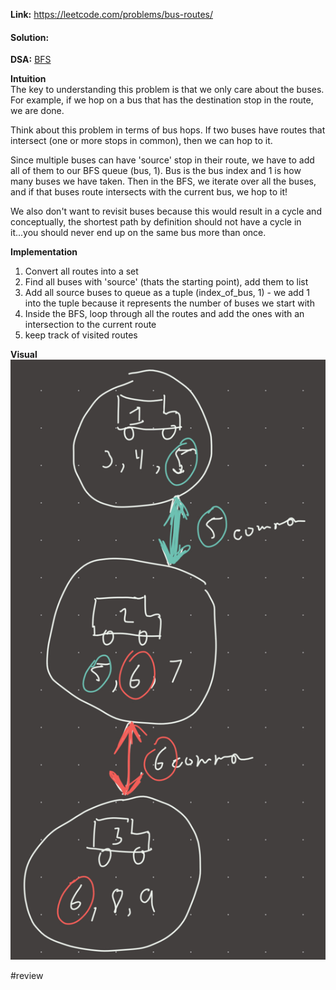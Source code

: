   
**Link:** https://leetcode.com/problems/bus-routes/   
#### Solution:  
  
**DSA:** [BFS](../DSA/BFS.md)  
  
**Intuition**  
The key to understanding this problem is that we only care about the buses.  
For example, if we hop on a bus that has the destination stop in the route, we are done.   
  
Think about this problem in terms of bus hops. If two buses have routes that intersect (one or more stops in common), then we can hop to it.   
  
Since multiple buses can have 'source' stop in their route, we have to add all of them to our BFS queue (bus, 1). Bus is the bus index and 1 is how many buses we have taken. Then in the BFS, we iterate over all the buses, and if that buses route intersects with the current bus, we hop to it!   
  
We also don't want to revisit buses because this would result in a cycle and conceptually, the shortest path by definition should not have a cycle in it...you should never end up on the same bus more than once.   
  
**Implementation**  
1. Convert all routes into a set  
2. Find all buses with 'source' (thats the starting point), add them to list  
3. Add all source buses to queue as a tuple (index_of_bus, 1) - we add 1 into the tuple because it represents the number of buses we start with  
4. Inside the BFS, loop through all the routes and add the ones with an intersection to the current route  
5. keep track of visited routes  
  
**Visual**  
![IMG_8BFF88A4CBC8-1.jpeg](./_pics/IMG_8BFF88A4CBC8-1.jpeg)  
  
#review